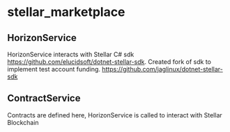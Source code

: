 # stellar_marketplace
## HorizonService
HorizonService interacts with Stellar C# sdk https://github.com/elucidsoft/dotnet-stellar-sdk. 
Created fork of sdk to implement test account funding.
https://github.com/jaglinux/dotnet-stellar-sdk

## ContractService
Contracts are defined here, HorizonService is called to interact with Stellar Blockchain
